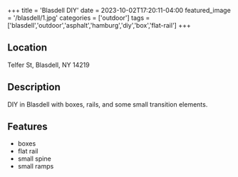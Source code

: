+++
title = 'Blasdell DIY'
date = 2023-10-02T17:20:11-04:00
featured_image = '/blasdell/1.jpg'
categories = ['outdoor']
tags = ['blasdell','outdoor','asphalt','hamburg','diy','box','flat-rail']
+++

## Location

Telfer St, Blasdell, NY 14219

## Description

DIY in Blasdell with boxes, rails, and some small transition elements.

## Features

- boxes
- flat rail
- small spine
- small ramps
